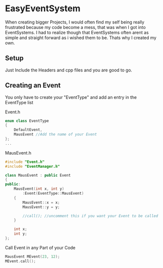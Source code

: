 # EasyEventSystem
When creating bigger Projects, I would often find my self being really frustrated because my code become a mess, 
that was when I got into EventSystems.
I had to realize though that EventSystems often arent as simple and straight forward as i wished them to be.
Thats why I created my own.

## Setup
Just Include the Headers and cpp files and you are good to go.

## Creating an Event
You only have to create your "EventType" and add an entry in the EventType list

Event.h
```c++
enum class EventType
{
    DefaultEvent,
    MausEvent //Add the name of your Event
};
...
```
MausEvent.h
```c++
#include "Event.h"
#include "EventManager.h"

class MausEvent : public Event
{
public:
    MausEvent(int x, int y)
        :Event(EventType::MausEvent)
    {
        MausEvent::x = x;
        MausEvent::y = y;

        //call(); //uncomment this if you want your Event to be called automatic
    }

    int x;
    int y;
};
```
Call Event in any Part of your Code
```c++
MausEvent MEvent(23, 12);
MEvent.call();
```
